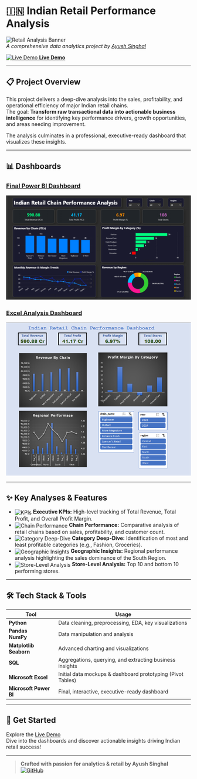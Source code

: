 # 🇮🇳 Indian Retail Performance Analysis

![Retail Analysis Banner](https://img.icons8.com/color/96/shop.png)  
*A comprehensive data analytics project by [Ayush Singhal](https://github.com/Ayushhhhhhhh)*

[![Live Demo](https://img.icons8.com/fluency/48/play.png) **Live Demo**](https://ayushhhhhhhh.github.io/3_Indian-Retail-Analysis/)

---

## 📋 **Project Overview**

This project delivers a deep-dive analysis into the sales, profitability, and operational efficiency of major Indian retail chains.  
The goal: **Transform raw transactional data into actionable business intelligence** for identifying key performance drivers, growth opportunities, and areas needing improvement.

The analysis culminates in a professional, executive-ready dashboard that visualizes these insights.

---

## 📊 **Dashboards**

### [**Final Power BI Dashboard**](#)
<img src="assets/Power BI dashboard.png" alt="Power BI Dashboard" width="700">

### [**Excel Analysis Dashboard**](#)
<img src="assets/ExcelDashboard.png" alt="Excel Dashboard" width="700">

---

## ✨ **Key Analyses & Features**

- <img src="https://img.icons8.com/ios-filled/30/combo-chart.png" alt="KPIs" style="vertical-align:middle;"> **Executive KPIs:** High-level tracking of Total Revenue, Total Profit, and Overall Profit Margin.
- <img src="https://img.icons8.com/ios-filled/30/rating.png" alt="Chain Performance" style="vertical-align:middle;"> **Chain Performance:** Comparative analysis of retail chains based on sales, profitability, and customer count.
- <img src="https://img.icons8.com/ios-filled/30/open-box.png" alt="Category Deep-Dive" style="vertical-align:middle;"> **Category Deep-Dive:** Identification of most and least profitable categories (e.g., Fashion, Groceries).
- <img src="https://img.icons8.com/ios-filled/30/marker.png" alt="Geographic Insights" style="vertical-align:middle;"> **Geographic Insights:** Regional performance analysis highlighting the sales dominance of the South Region.
- <img src="https://img.icons8.com/ios-filled/30/shop.png" alt="Store-Level Analysis" style="vertical-align:middle;"> **Store-Level Analysis:** Top 10 and bottom 10 performing stores.

---

## 🛠️ **Tech Stack & Tools**

| Tool                | Usage                                                                                 |
|---------------------|---------------------------------------------------------------------------------------|
| **Python**          | Data cleaning, preprocessing, EDA, key visualizations                                 |
| **Pandas** <br> **NumPy** | Data manipulation and analysis                                                      |
| **Matplotlib** <br> **Seaborn** | Advanced charting and visualizations                                          |
| **SQL**             | Aggregations, querying, and extracting business insights                              |
| **Microsoft Excel** | Initial data mockups & dashboard prototyping (Pivot Tables)                           |
| **Microsoft Power BI** | Final, interactive, executive-ready dashboard                                      |

---

## 🚀 **Get Started**

Explore the [Live Demo](https://ayushhhhhhhh.github.io/3_Indian-Retail-Analysis/)  
Dive into the dashboards and discover actionable insights driving Indian retail success!

---

> **Crafted with passion for analytics & retail by Ayush Singhal**  
> [<img src="https://img.icons8.com/ios-filled/24/github.png" alt="GitHub" style="vertical-align:middle;">](https://github.com/Ayushhhhhhhh)